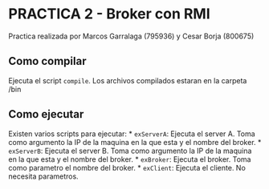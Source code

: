 # PRACTICA 2 - Broker con RMI
Practica realizada por Marcos Garralaga (795936) y Cesar Borja (800675)

## Como compilar
Ejecuta el script `compile`. Los archivos compilados estaran en la carpeta /bin

## Como ejecutar
Existen varios scripts para ejecutar:
    * `exServerA`: Ejecuta el server A. Toma como argumento la IP de la maquina en la que esta y el nombre del broker.
    * `exServerB`: Ejecuta el server B. Toma como argumento la IP de la maquina en la que esta y el nombre del broker.
    * `exBroker`: Ejecuta el broker. Toma como parametro el nombre del broker.
    * `exClient`: Ejecuta el cliente. No necesita parametros.
